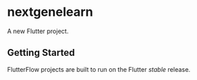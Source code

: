 # nextgenelearn

A new Flutter project.

## Getting Started

FlutterFlow projects are built to run on the Flutter _stable_ release.
